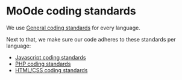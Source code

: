 # MoOde coding standards

We use [General coding standards](general/README.md) for every language.

Next to that, we make sure our code adheres to these standards per language:

- [Javascript coding standards](js/README.md)
- [PHP coding standards](php/README.md)
- [HTML/CSS coding standards](html-css/README.md)

